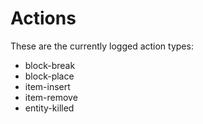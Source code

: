 # Actions

These are the currently logged action types:

- block-break
- block-place
- item-insert
- item-remove
- entity-killed